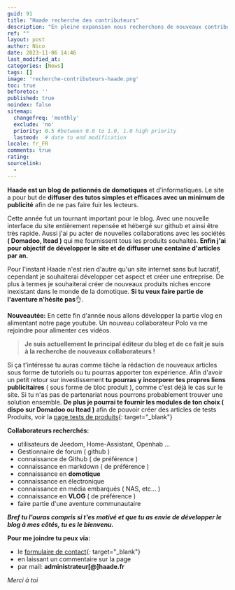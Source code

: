 ```yaml
---
guid: 91
title: "Haade recherche des contributeurs"
description: "En pleine expansion nous recherchons de nouveaux contributeurs"
ref: ""
layout: post
author: Nico
date: 2023-11-06 14:46
last_modified_at: 
categories: [News]
tags: []
image: 'recherche-contributeurs-haade.png'
toc: true
beforetoc: ''
published: true
noindex: false
sitemap:
  changefreq: 'monthly'
  exclude: 'no'
  priority: 0.5 #between 0.0 to 1.0, 1.0 high priority
  lastmod:  # date to end modification
locale: fr_FR
comments: true
rating:  
sourcelink:
  - 
---
```


**Haade est un blog de pationnés de domotiques** et d'informatiques. Le site a pour but de **diffuser des tutos simples et efficaces avec un minimum de publicité** afin de ne pas faire fuir les lecteurs. 

Cette année fut un tournant important pour le blog. Avec une nouvelle interface du site entièrement repensée et hébergé sur github et ainsi être très rapide. Aussi j'ai pu acter de nouvelles collaborations avec les sociétés **( Domadoo, Itead )** qui me fournissent tous les produits souhaités. **Enfin j'ai pour objectif de développer le site et de diffuser une centaine d'articles par an.**

Pour l'instant Haade n'est rien d'autre qu'un site internet sans but lucratif, cependant je souhaiterai développer cet aspect et créer une entreprise. De plus à termes je souhaiterai créer de nouveaux produits niches encore inexistant dans le monde de la domotique. **Si tu veux faire partie de l'aventure n'hésite pas**👌.

**Nouveautée:** En cette fin d'année nous allons développer la partie vlog en alimentant notre page youtube. Un nouveau collaborateur Polo va me rejoindre pour alimenter ces vidéos.

> **Je suis actuellement le principal éditeur du blog et de ce fait je suis à la recherche de nouveaux collaborateurs !**

Si ça t'intéresse tu auras comme tâche la rédaction de nouveaux articles sous forme de tutoriels ou tu pourras apporter ton expérience. Afin d'avoir un petit retour sur investissement **tu pourras y incorporer tes propres liens publicitaires** ( sous forme de bloc produit ), comme c'est déjà le cas sur le site. Si tu n'as pas de partenariat nous pourrons probablement trouver une solution ensemble. **De plus je pourrai te fournir les modules de ton choix ( dispo sur Domadoo ou Itead )** afin de pouvoir créer des articles de tests Produits, voir la [page tests de produits](../categorie/tests/){: target="_blank"}

**Collaborateurs recherchés:**
- utilisateurs de Jeedom, Home-Assistant, Openhab ...
- Gestionnaire de forum ( github )
- connaissance de Github ( de préférence )
- connaissance en markdown ( de préférence )
- connaissance en **domotique**
- connaissance en électronique
- connaissance en média embarqués ( NAS, etc... )
- connaissance en **VLOG** ( de préférence )
- faire partie d'une aventure communautaire

***Bref tu l'auras compris si t'es motivé et que tu as envie de développer le blog à mes côtés, tu es le bienvenu.***

**Pour me joindre tu peux via:**
- le [formulaire de contact](../contact/){: target="_blank"}
- en laissant un commentaire sur la page
- par mail: **administrateur[@]haade.fr**

*Merci à toi*